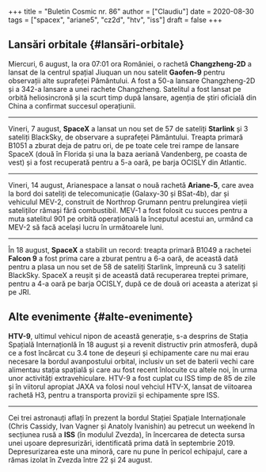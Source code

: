 +++
title = "Buletin Cosmic nr. 86"
author = ["Claudiu"]
date = 2020-08-30
tags = ["spacex", "ariane5", "cz2d", "htv", "iss"]
draft = false
+++

## Lansări orbitale {#lansări-orbitale}

Miercuri, 6 august, la ora 07:01 ora României, o rachetă **Changzheng-2D** a lansat de la centrul spațial Jiuquan un nou satelit **Gaofen-9** pentru observații alte suprafeței Pământului. A fost a 50-a lansare Changzheng-2D și a 342-a lansare a unei rachete Changzheng. Satelitul a fost lansat pe orbită heliosincronă și la scurt timp după lansare, agenția de știri oficială din China a confirmat succesul operațiunii.

---

Vineri, 7 august, **SpaceX** a lansat un nou set de 57 de sateliți **Starlink** și 3 sateliți BlackSky, de observare a suprafeței Pământului. Treapta primară B1051 a zburat deja de patru ori, de pe toate cele trei rampe de lansare SpaceX (două în Florida și una la baza aeriană Vandenberg, pe coasta de vest) și a fost recuperată pentru a 5-a oară, pe barja OCISLY din Atlantic.

---

Vineri, 14 august, Arianespace a lansat o nouă rachetă **Ariane-5**, care avea la bord doi sateliți de telecomunicație (Galaxy-30 și BSat-4b), dar și vehiculul MEV-2, construit de Northrop Grumann pentru prelungirea vieții sateliților rămași fără combustibil. MEV-1 a fost folosit cu succes pentru a muta satelitul 901 pe orbită operațională la începutul acestui an, urmând ca MEV-2 să facă același lucru în următoarele luni.

---

În 18 august, **SpaceX** a stabilit un record: treapta primară B1049 a rachetei **Falcon 9** a fost prima care a zburat pentru a 6-a oară, de această dată pentru a plasa un nou set de 58 de sateliți Starlink, împreună cu 3 sateliți BlackSky. SpaceX a reușit și de această dată recuperarea treptei primare, pentru a 4-a oară pe barja OCISLY, după ce de două ori aceasta a aterizat și pe JRI.


## Alte evenimente {#alte-evenimente}

**HTV-9**, ultimul vehicul nipon de această generație, s-a desprins de Stația Spațială Internaționlă în 18 august și a revenit distructiv prin atmosferă, după ce a fost încărcat cu 3.4 tone de deșeuri și echipamente care nu mai erau necesare la bordul avanpostului orbital, inclusiv un set de baterii vechi care alimentau stația spațială și care au fost recent înlocuite cu altele noi, în urma unor activități extravehiculare. HTV-9 a fost cuplat cu ISS timp de 85 de zile și în viitorul apropiat JAXA va folosi noul vehciul HTV-X, lansat de viitoarea rachetă H3, pentru a transporta provizii și echipamente spre ISS.

---

Cei trei astronauți aflați în prezent la bordul Stației Spațiale Internaționale (Chris Cassidy, Ivan Vagner și Anatoly Ivanishin) au petrecut un weekend în secțiunea rusă a **ISS** (în modulul Zvezda), în încercarea de detecta sursa unei ușoare depresurizări, identificată prima dată în septembrie 2019. Depresurizarea este una minoră, care nu pune în pericol echipajul, care a rămas izolat în Zvezda între 22 și 24 august.
